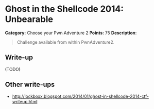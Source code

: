 # Ghost in the Shellcode 2014: Unbearable

**Category:** Choose your Pwn Adventure 2
**Points:** 75
**Description:**

> Challenge available from within PwnAdventure2.

## Write-up

(TODO)

## Other write-ups

* <http://lockboxx.blogspot.com/2014/01/ghost-in-shellcode-2014-ctf-writeup.html>
